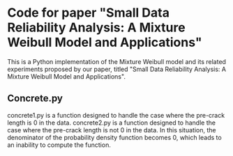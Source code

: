 # Code for paper "Small Data Reliability Analysis: A Mixture Weibull Model and Applications"
This is a Python implementation of the Mixture Weibull model and its related experiments proposed by our paper, titled "Small Data Reliability Analysis: A Mixture Weibull Model and Applications".

## Concrete.py
concrete1.py is a function designed to handle the case where the pre-crack length is 0 in the data. concrete2.py is a function designed to handle the case where the pre-crack length is not 0 in the data. In this situation, the denominator of the probability density function becomes 0, which leads to an inability to compute the function.


